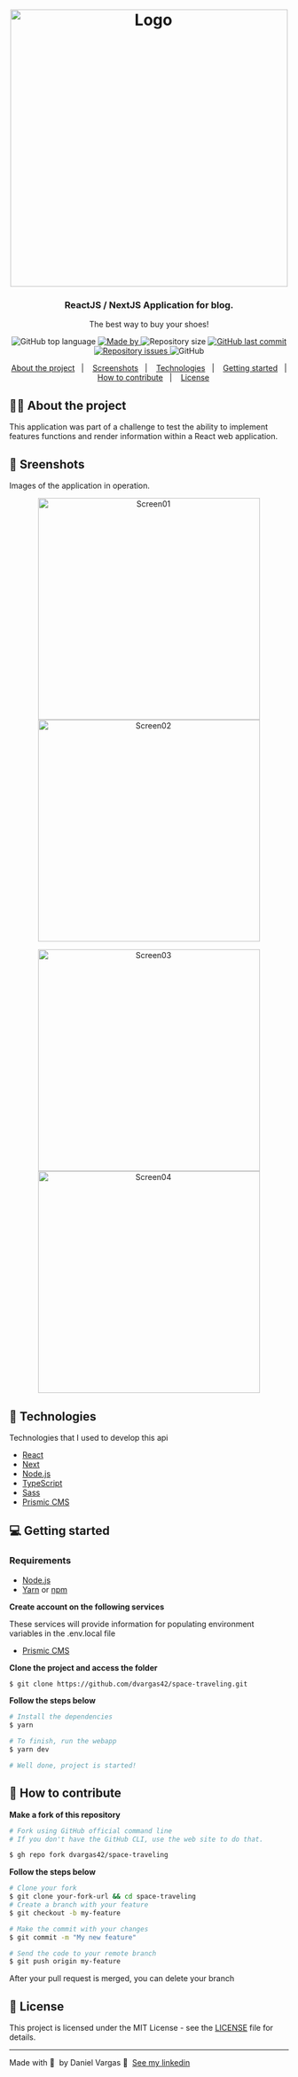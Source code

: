 <h1 align="center">
  <img alt="Logo" src="/images/logo.svg" width="500px">
</h1>

<h3 align="center">
  ReactJS / NextJS Application for blog.
</h3>

<p align="center">The best way to buy your shoes!</p>

<p align="center">

  <img alt="GitHub top language" src="https://img.shields.io/github/languages/top/dvargas42/space-traveling?color=ff69b4">

  <a href="https://www.linkedin.com/in/daniel-santos-040983ab/" target="_blank" rel="noopener noreferrer">
    <img alt="Made by" src="https://img.shields.io/badge/made%20by-Daniel%20Vargas-ff69b4">
  </a>

  <img alt="Repository size" src="https://img.shields.io/github/repo-size/dvargas42/space-traveling?color=ff69b4">

  <a href="https://github.com/dvargas42/space-traveling/commits/main">
    <img alt="GitHub last commit" src="https://img.shields.io/github/last-commit/dvargas42/space-traveling?color=ff69b4">
  </a>

  <a href="https://github.com/dvargas42/space-traveling/issues">
    <img alt="Repository issues" src="https://img.shields.io/github/issues/dvargas42/space-traveling?color=ff69b4">
  </a>

  <img alt="GitHub" src="https://img.shields.io/github/license/dvargas42/rocketshoes?color=ff69b4">
</p>




<p align="center">
  <a href="#%EF%B8%8F-about-the-project">About the project</a>&nbsp;&nbsp;&nbsp;|&nbsp;&nbsp;&nbsp;
  <a href="#-screnshots">Screenshots</a>&nbsp;&nbsp;&nbsp;|&nbsp;&nbsp;&nbsp;
  <a href="#-technologies">Technologies</a>&nbsp;&nbsp;&nbsp;|&nbsp;&nbsp;&nbsp;
  <a href="#-getting-started">Getting started</a>&nbsp;&nbsp;&nbsp;|&nbsp;&nbsp;&nbsp;
  <a href="#-how-to-contribute">How to contribute</a>&nbsp;&nbsp;&nbsp;|&nbsp;&nbsp;&nbsp;
  <a href="#-license">License</a>
</p>

## 💇🏼 About the project

This application was part of a challenge to test the ability to implement features
functions and render information within a React web application.

## 📸 Sreenshots

Images of the application in operation.

<p align="center">
<img alt="Screen01" src="" width="400px">
<img alt="Screen02" src="" width="400px">
</p>

<p align="center">
<img alt="Screen03" src="" width="400px">
<img alt="Screen04" src="" width="400px">
</p>

## 🚀 Technologies

Technologies that I used to develop this api


- [React](https://reactjs.org/)
- [Next](https://nextjs.org/)
- [Node.js](https://nodejs.org/en/)
- [TypeScript](https://www.typescriptlang.org/)
- [Sass](https://sass-lang.com/)
- [Prismic CMS](https://prismic.io/)

## 💻 Getting started

### Requirements

- [Node.js](https://nodejs.org/en/)
- [Yarn](https://classic.yarnpkg.com/) or [npm](https://www.npmjs.com/)

**Create account on the following services**

These services will provide information for populating environment variables in the .env.local file

- [Prismic CMS](https://prismic.io/)

**Clone the project and access the folder**

```bash
$ git clone https://github.com/dvargas42/space-traveling.git
```

**Follow the steps below**

```bash
# Install the dependencies
$ yarn

# To finish, run the webapp 
$ yarn dev

# Well done, project is started!
```

## 🤔 How to contribute

**Make a fork of this repository**

```bash
# Fork using GitHub official command line
# If you don't have the GitHub CLI, use the web site to do that.

$ gh repo fork dvargas42/space-traveling
```

**Follow the steps below**

```bash
# Clone your fork
$ git clone your-fork-url && cd space-traveling
# Create a branch with your feature
$ git checkout -b my-feature

# Make the commit with your changes
$ git commit -m "My new feature"

# Send the code to your remote branch
$ git push origin my-feature
```

After your pull request is merged, you can delete your branch

## 📝 License

This project is licensed under the MIT License - see the [LICENSE](LICENSE) file for details.

---

Made with 💜 &nbsp;by Daniel Vargas 👋 &nbsp;[See my linkedin](https://www.linkedin.com/in/daniel-santos-040983ab/)